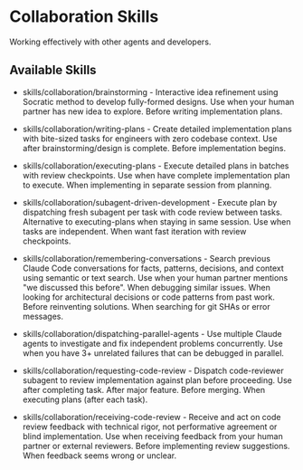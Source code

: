 # Collaboration Skills

Working effectively with other agents and developers.

## Available Skills

- skills/collaboration/brainstorming - Interactive idea refinement using Socratic method to develop fully-formed designs. Use when your human partner has new idea to explore. Before writing implementation plans.

- skills/collaboration/writing-plans - Create detailed implementation plans with bite-sized tasks for engineers with zero codebase context. Use after brainstorming/design is complete. Before implementation begins.

- skills/collaboration/executing-plans - Execute detailed plans in batches with review checkpoints. Use when have complete implementation plan to execute. When implementing in separate session from planning.

- skills/collaboration/subagent-driven-development - Execute plan by dispatching fresh subagent per task with code review between tasks. Alternative to executing-plans when staying in same session. Use when tasks are independent. When want fast iteration with review checkpoints.

- skills/collaboration/remembering-conversations - Search previous Claude Code conversations for facts, patterns, decisions, and context using semantic or text search. Use when your human partner mentions "we discussed this before". When debugging similar issues. When looking for architectural decisions or code patterns from past work. Before reinventing solutions. When searching for git SHAs or error messages.

- skills/collaboration/dispatching-parallel-agents - Use multiple Claude agents to investigate and fix independent problems concurrently. Use when you have 3+ unrelated failures that can be debugged in parallel.

- skills/collaboration/requesting-code-review - Dispatch code-reviewer subagent to review implementation against plan before proceeding. Use after completing task. After major feature. Before merging. When executing plans (after each task).

- skills/collaboration/receiving-code-review - Receive and act on code review feedback with technical rigor, not performative agreement or blind implementation. Use when receiving feedback from your human partner or external reviewers. Before implementing review suggestions. When feedback seems wrong or unclear.

